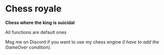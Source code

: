 # Chess royale

**Chess where the king is suicidal**

All functions are default ones

Msg me on Discord if you want to use my chess engine *(I have to add the GameOver condition)*.